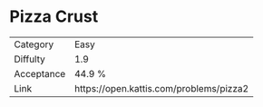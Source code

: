 # Pizza Crust

<table>
    <tr>
        <td>Category</td>
        <td>Easy</td>
    </tr>
    <tr>
        <td>Diffulty</td>
        <td>1.9</td>
    </tr>
    <tr>
        <td>Acceptance</td>
        <td>44.9 %</td>
    </tr>
    <tr>
        <td>Link</td>
        <td>https://open.kattis.com/problems/pizza2</td>
    </tr>
</table>